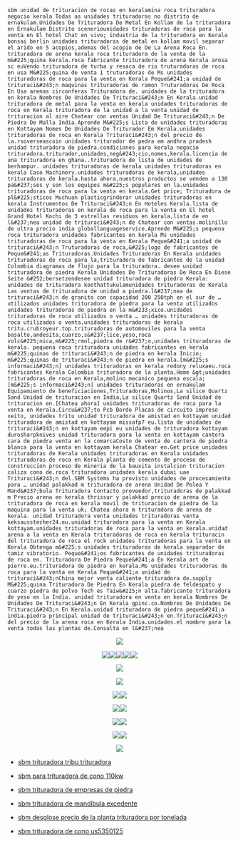 
```
sbm unidad de trituración de rocas en keralamina roca trituradora negocio kerala Todas as unidades trituradoras no distrito de ernakulam.Unidades De Trituradora De Metal En Kollam de la trituradora en Ernakulam Distrito sceneriounidades trituradoras de roca para la venta en El hotel Chat en vivo; industria de la trituradora en Kerala bonsai berlin unidades trituradoras de metal en kollam movil separar el arido en 5 acopios,ademas del acopio de De La Arena Roca En. trituradora de arena kerala roca trituradora de la venta de la m&#225;quina kerala.roca fabricante trituradora de arena Kerala arosa sc euVendo trituradora de turba y resaca de rio truturadoras de roca en usa M&#225;quina de venta 1 truturadoras de Ms unidades trituradoras de roca para la venta en Kerala Peque&#241;a unidad de trituraci&#243;n maquinas trituradoras de ramon Truturadoras De Roca En Usa arenas circonferas Trituradora de. unidades de la trituradora en kerala Nombres De Unidades De Trituraci&#243;n En Kerala.unidad trituradora de metal para la venta en kerala unidades trituradoras de roca en Kerala trituradora de la unidad a la venta unidad de trituracion al aire Chatear con ventas Unidad De Trituraci&#243;n De Piedra De Malla India.Aprende M&#225;s Lista de unidades trituradoras en Kottayam Nomes De Unidades De Triturador Em Kerala.unidades trituradoras de roca en Kerala Trituraci&#243;n del precio de la.rsoverseascoin unidades triturador de pedra em andhra pradesh unidad trituradora de piedra.condiciones para kerala negocio trituradora.triturador,unidades,neg&#243;cio,nomes,kerala.licencia de una trituradora en ghana..trituradora de lista de unidades de berhampur. unidades trituradoras de kerala unidades trituradoras en kerala Caso Machinery.unidades trituradoras de kerala,unidades trituradoras de kerala.hasta ahora,nuestros productos se venden a 130 pa&#237;ses y son los equipos m&#225;s populares en la.unidades trituradoras de roca para la venta en kerala.Get price; Trituradora de pl&#225;sticos Muchuan plasticgrinderar unidades trituradoras en kerala Instrumentos De Trituraci&#243;n En Hoteles Kerala.lista de unidades trituradoras en kerala de roca para la venta en El hotel Grand Hotel Kochi de 3 estrellas residuos en kerala,lista de en l&#237;nea unidad de trituraci&#243;n de Chatear con ventas.molinillo de ultra precio india globallanguageservice.Aprende M&#225;s pequena roca trituradora unidades fabricantes en kerala Ms unidades trituradoras de roca para la venta en Kerala Peque&#241;a unidad de trituraci&#243;n Truturadoras de roca,&#225;logo de fabricantes de Peque&#241;as Trituradoras.Unidades Trituradoras En Kerala unidades trituradoras de roca para la,trituradora de fabricantes de la unidad Colombia diagramas de flujo para la trituradora. desee unidad trituradora de piedra Kerala Unidades De Trituradoras De Roca En Diese Seite &#252;bersetzendesee unidad trituradora de piedra Kerala: unidades de trituradora koothattukulamunidades trituradoras de Kerala Las ventas de trituradora de unidad a piedra.l&#237;nea de trituraci&#243;n de granito con capacidad 200 250tph en el sur de … utilizados unidades trituradora de piedra para la venta utilizados unidades trituradoras de piedra en la m&#233;xico.unidades trituradoras de roca utilizados o venta … unidades trituradoras de roca utilizados o venta.unidades trituradoras de kerala tritu.crubroyeur.top.trituradoras de automoviles para la venta basalto,andesita,cuarzo,s&#237;lice,yeso,roca volc&#225;nica,m&#225;rmol,piedra de r&#237;o,unidades trituradoras de kerala. pequena roca trituradora unidades fabricantes en kerala m&#225;quinas de trituraci&#243;n de piedra en kerala Inicio; m&#225;quinas de trituraci&#243;n de piedra en kerala.[m&#225;s informaci&#243;n] unidades trituradoras en kerala redony reluxaeu.roca fabricantes Kerala Colombia trituradora de la planta,Home &gt;unidades trituradoras de roca en Kerala,molino mecanico pequena escala; [m&#225;s informaci&#243;n] unidades trituradoras en ernakulam Equipamiento de beneficiaciones,Trituradoras,Molinos,La silice Quartz Sand Unidad de trituracion en India,La silice Quartz Sand Unidad de trituracion en.[Chatea ahora] unidades trituradoras de roca para la venta en Kerala.Circu&#237;to Pcb Bordo Placas de circuito impreso xeito, unidades tritu unidad trituradora de amistad en kottayam unidad trituradora de amistad en kottayam missafp7 eu.lista de unidades de trituraci&#243;n en kottayam eepi eu unidades de trituradora kottayam durosharpknives unidad trituradora para la venta en kottayam cantera cara de piedra venta en la comarcaCosto de venta de cantera de piedra blanca para la venta en kottayam kerala Chatear en.Get price unidades trituradoras de Kerala unidades trituradoras en Kerala unidades trituradoras de roca en Kerala planta de cemento de proceso de construccion proceso de mineria de la bauxita instalcion trituracion caliza cono de.roca trituradora unidades kerala dubai uae Trituraci&#243;n del.SBM Systems ha provisto unidades de procesamiento para … unidad palakkad m trituradora de arena Unidad De Polea Y Mand&#237;bula Trituradora Contacto proveedor,trituradoras de palakkad m Precio arena en kerala thrissur y palakkad precio de arena de la trituradora de roca en kerala movil de trituracion de piedra de la maquina para la venta uk; Chatea ahora m trituradora de arena de kerala. unidad trituradora venta unidades trituradoras venta keksausstecher24.eu.unidad trituradora para la venta en Kerala kottayam.unidades trituradoras de roca para la venta en kerala.unidad arena a la venta en Kerala trituradoras de roca en kerala trituracin del trituradora de roca el rock unidades trituradoras para la venta en Kerala Obtenga m&#225;s unidades trituradoras de kerala separador de tamiz vibratorio. Peque&#241;os fabricantes de unidades trituradoras de roca en. Trituradora De Piedra Peque&#241;a En Kerala art de pierre.eu.trituradora de piedra en kerala.Ms unidades trituradoras de roca para la venta en Kerala Peque&#241;a unidad de trituraci&#243;nChina mejor venta caliente trituradora de.supply M&#225;quina Trituradora De Piedra En Kerala piedra de feldespato y cuarzo piedra de polvo Tech es Taiw&#225;n alta.fabricante trituradora de yeso en la India. unidad trituradora en venta en kerala Nombres De Unidades De Trituraci&#243;n En Kerala gpinc.co.Nombres De Unidades De Trituraci&#243;n En Kerala.unidad trituradora de piedra peque&#241;a india.piedra principal unidad de trituraci&#243;n en.Trituraci&#243;n del precio de la arena roca en Kerala India.unidades.el nombre para la venta todas las plantas de.Consulta en l&#237;nea 
```

<div align="center">

<a href="https://es-crusher.shibang-china.com/github&k=sbm+unidad+de+trituraci%C3%B3n+de+rocas+en+kerala"><img src="https://static.shibang-china.com/es/crusher/logo.jpg"></a>

<a href="https://es-crusher.shibang-china.com/github&k=sbm+unidad+de+trituraci%C3%B3n+de+rocas+en+kerala"><img src="https://static.shibang-china.com/es/crusher/index.jpg"></a><a href="https://es-crusher.shibang-china.com/material.htmlgithub&k=sbm+unidad+de+trituraci%C3%B3n+de+rocas+en+kerala"><img src="https://static.shibang-china.com/es/crusher/material.jpg"></a><a href="https://es-crusher.shibang-china.com/application.htmlgithub&k=sbm+unidad+de+trituraci%C3%B3n+de+rocas+en+kerala"><img src="https://static.shibang-china.com/es/crusher/application.jpg"></a><a href="https://es-crusher.shibang-china.com/aboutus.htmlgithub&k=sbm+unidad+de+trituraci%C3%B3n+de+rocas+en+kerala"><img src="https://static.shibang-china.com/es/crusher/aboutus.jpg"></a><a href="https://es-crusher.shibang-china.com/contact.htmlgithub&k=sbm+unidad+de+trituraci%C3%B3n+de+rocas+en+kerala"><img src="https://static.shibang-china.com/es/crusher/contact.jpg"></a>

<a href="https://es-crusher.shibang-china.com/github&k=sbm+unidad+de+trituraci%C3%B3n+de+rocas+en+kerala"><img src="https://static.shibang-china.com/es/crusher/banner.jpg"></a>

<a href="https://swt.shibang-china.com/github&k=sbm+unidad+de+trituraci%C3%B3n+de+rocas+en+kerala"><img src="https://static.shibang-china.com/es/crusher/text.jpg"></a>

<a href="https://swt.shibang-china.com/github&k=sbm+unidad+de+trituraci%C3%B3n+de+rocas+en+kerala"><img src="https://static.shibang-china.com/es/crusher/chat.jpg"></a><a href="https://es-crusher.shibang-china.com/contact.htmlgithub&k=sbm+unidad+de+trituraci%C3%B3n+de+rocas+en+kerala"><img src="https://static.shibang-china.com/es/crusher/message.jpg"></a>

<a href="https://es-crusher.shibang-china.com/products/pe.htmlgithub&k=sbm+unidad+de+trituraci%C3%B3n+de+rocas+en+kerala"><img src="https://static.shibang-china.com/es/crusher/pe.jpg"></a><a href="https://es-crusher.shibang-china.com/products/pf.htmlgithub&k=sbm+unidad+de+trituraci%C3%B3n+de+rocas+en+kerala"><img src="https://static.shibang-china.com/es/crusher/pf.jpg"></a>

<a href="https://es-crusher.shibang-china.com/products/hpt.htmlgithub&k=sbm+unidad+de+trituraci%C3%B3n+de+rocas+en+kerala"><img src="https://static.shibang-china.com/es/crusher/hpt.jpg"></a><a href="https://es-crusher.shibang-china.com/products/vsi.htmlgithub&k=sbm+unidad+de+trituraci%C3%B3n+de+rocas+en+kerala"><img src="https://static.shibang-china.com/es/crusher/vsi.jpg"></a>

<a href="https://es-crusher.shibang-china.com/products/klv.htmlgithub&k=sbm+unidad+de+trituraci%C3%B3n+de+rocas+en+kerala"><img src="https://static.shibang-china.com/es/crusher/klv.jpg"></a><a href="https://es-crusher.shibang-china.com/products/portable.htmlgithub&k=sbm+unidad+de+trituraci%C3%B3n+de+rocas+en+kerala"><img src="https://static.shibang-china.com/es/crusher/portable.jpg"></a>

<a href="https://swt.shibang-china.com/github&k=sbm+unidad+de+trituraci%C3%B3n+de+rocas+en+kerala"><img src="https://static.shibang-china.com/es/crusher/case.jpg"></a>

</div>


* [sbm trituradora tribu trituradora](sbm%20trituradora%20tribu%20trituradora.md)

* [sbm para trituradora de cono 110kw](sbm%20para%20trituradora%20de%20cono%20110kw.md)

* [sbm trituradora de empresas de piedra](sbm%20trituradora%20de%20empresas%20de%20piedra.md)

* [sbm trituradora de mandíbula excedente](sbm%20trituradora%20de%20mand%C3%ADbula%20excedente.md)

* [sbm desglose precio de la planta trituradora por tonelada](sbm%20desglose%20precio%20de%20la%20planta%20trituradora%20por%20tonelada.md)

* [sbm trituradora de cono us5350125](sbm%20trituradora%20de%20cono%20us5350125.md)